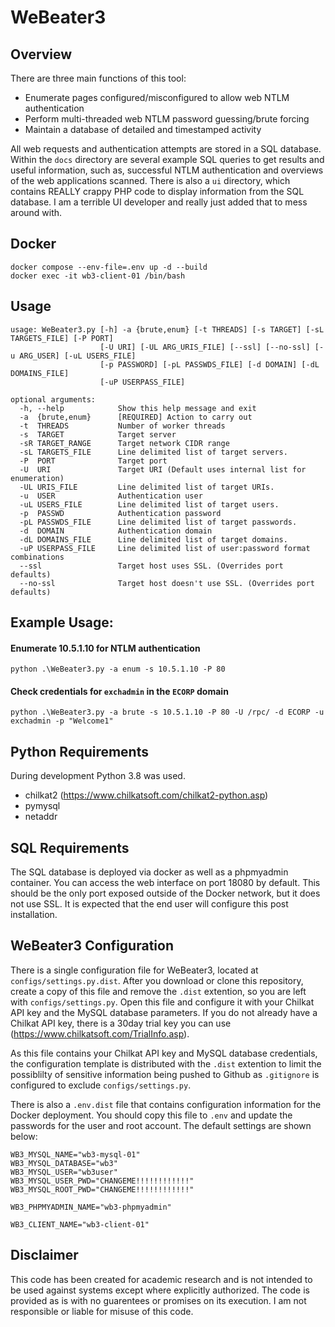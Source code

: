 # WeBeater3

## Overview
There are three main functions of this tool:

* Enumerate pages configured/misconfigured to allow web NTLM authentication
* Perform multi-threaded web NTLM password guessing/brute forcing
* Maintain a database of detailed and timestamped activity

All web requests and authentication attempts are stored in a SQL database. Within the ```docs``` directory are several example SQL queries to get results and useful information, such as, successful NTLM authentication and overviews of the web applications scanned. There is also a ```ui``` directory, which contains REALLY crappy PHP code to display information from the SQL database. I am a terrible UI developer and really just added that to mess around with.

## Docker
```
docker compose --env-file=.env up -d --build
docker exec -it wb3-client-01 /bin/bash
```

## Usage
```
usage: WeBeater3.py [-h] -a {brute,enum} [-t THREADS] [-s TARGET] [-sL TARGETS_FILE] [-P PORT]
                    [-U URI] [-UL ARG_URIS_FILE] [--ssl] [--no-ssl] [-u ARG_USER] [-uL USERS_FILE]
                    [-p PASSWORD] [-pL PASSWDS_FILE] [-d DOMAIN] [-dL DOMAINS_FILE]
                    [-uP USERPASS_FILE]

optional arguments:
  -h, --help            Show this help message and exit
  -a  {brute,enum}      [REQUIRED] Action to carry out
  -t  THREADS           Number of worker threads
  -s  TARGET            Target server
  -sR TARGET_RANGE      Target network CIDR range
  -sL TARGETS_FILE      Line delimited list of target servers.
  -P  PORT              Target port
  -U  URI               Target URI (Default uses internal list for enumeration)
  -UL URIS_FILE         Line delimited list of target URIs.
  -u  USER              Authentication user
  -uL USERS_FILE        Line delimited list of target users.
  -p  PASSWD            Authentication password
  -pL PASSWDS_FILE      Line delimited list of target passwords.
  -d  DOMAIN            Authentication domain
  -dL DOMAINS_FILE      Line delimited list of target domains.
  -uP USERPASS_FILE     Line delimited list of user:password format combinations
  --ssl                 Target host uses SSL. (Overrides port defaults)
  --no-ssl              Target host doesn't use SSL. (Overrides port defaults)
```

## Example Usage:
#### Enumerate 10.5.1.10 for NTLM authentication
```python .\WeBeater3.py -a enum -s 10.5.1.10 -P 80```

#### Check credentials for ```exchadmin``` in the ```ECORP``` domain
```python .\WeBeater3.py -a brute -s 10.5.1.10 -P 80 -U /rpc/ -d ECORP -u exchadmin -p "Welcome1"```

## Python Requirements
During development Python 3.8 was used.

* chilkat2 (https://www.chilkatsoft.com/chilkat2-python.asp)
* pymysql
* netaddr

## SQL Requirements
The SQL database is deployed via docker as well as a phpmyadmin container. You can access the web interface on port 18080 by default. This should be the only port exposed outside of the Docker network, but it does not use SSL. It is expected that the end user will configure this post installation.

## WeBeater3 Configuration
There is a single configuration file for WeBeater3, located at ```configs/settings.py.dist```. After you download or clone this repository, create a copy of this file and remove the ```.dist``` extention, so you are left with ```configs/settings.py```. Open this file and configure it with your Chilkat API key and the MySQL database parameters. If you do not already have a Chilkat API key, there is a 30day trial key you can use (https://www.chilkatsoft.com/TrialInfo.asp).

As this file contains your Chilkat API key and MySQL database credentials, the configuration template is distributed with the ```.dist``` extention to limit the possiblilty of sensitive information being pushed to Github as ```.gitignore``` is configured to exclude ```configs/settings.py```.

There is also a ```.env.dist``` file that contains configuration information for the Docker deployment. You should copy this file to ```.env``` and update the passwords for the user and root account. The default settings are shown below:

```
WB3_MYSQL_NAME="wb3-mysql-01"
WB3_MYSQL_DATABASE="wb3"
WB3_MYSQL_USER="wb3user"
WB3_MYSQL_USER_PWD="CHANGEME!!!!!!!!!!!!"
WB3_MYSQL_ROOT_PWD="CHANGEME!!!!!!!!!!!!"

WB3_PHPMYADMIN_NAME="wb3-phpmyadmin"

WB3_CLIENT_NAME="wb3-client-01"
```

## Disclaimer
This code has been created for academic research and is not intended to be used against systems except where explicitly authorized. The code is provided as is with no guarentees or promises on its execution. I am not responsible or liable for misuse of this code.